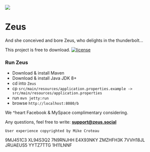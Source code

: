 ﻿![](http://zeus.social/b/icons/Assets.xcassets/AppIcon.appiconset/72.png) 

# Zeus

And she conceived and bore Zeus, who delights in the thunderbolt...

This project is free to download. [![license](https://img.shields.io/github/license/DAVFoundation/captain-n3m0.svg?style=flat-square)](https://github.com/DAVFoundation/captain-n3m0/blob/master/LICENSE)

### Run Zeus

* Download & install Maven
* Download & install Java JDK 8+
* cd into `Zeus`
* cp `src/main/resources/application.properties.example -> src/main/resources/application.properties`
* run `mvn jetty:run`
* browse `http://localhost:8080/b`

We ^heart Facebook & MySpace complimentary considering.

Any questions, feel free to write: **support@zeus.social**

`User experience copyrighted by Mike Croteau`


9MJ451C3
XL94S3Q2
7N9RNJHH
E4X93NKY
ZMZHFH3K
7VVH18JL
JRUAEUS5
YYTZ7TTG
1H11LNNF
